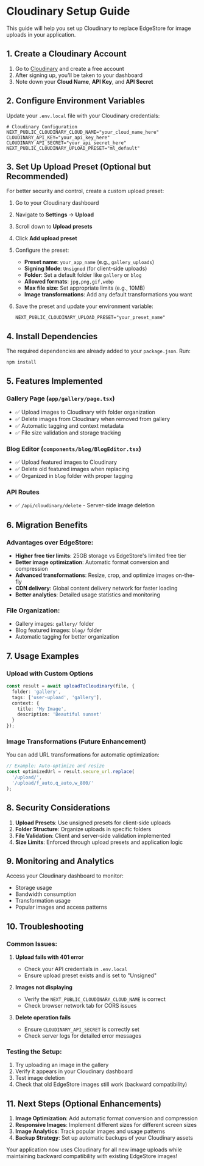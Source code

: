 # Cloudinary Setup Guide

This guide will help you set up Cloudinary to replace EdgeStore for image uploads in your application.

## 1. Create a Cloudinary Account

1. Go to [Cloudinary](https://cloudinary.com/) and create a free account
2. After signing up, you'll be taken to your dashboard
3. Note down your **Cloud Name**, **API Key**, and **API Secret**

## 2. Configure Environment Variables

Update your `.env.local` file with your Cloudinary credentials:

```env
# Cloudinary Configuration
NEXT_PUBLIC_CLOUDINARY_CLOUD_NAME="your_cloud_name_here"
CLOUDINARY_API_KEY="your_api_key_here"
CLOUDINARY_API_SECRET="your_api_secret_here"
NEXT_PUBLIC_CLOUDINARY_UPLOAD_PRESET="ml_default"
```

## 3. Set Up Upload Preset (Optional but Recommended)

For better security and control, create a custom upload preset:

1. Go to your Cloudinary dashboard
2. Navigate to **Settings** → **Upload**
3. Scroll down to **Upload presets**
4. Click **Add upload preset**
5. Configure the preset:
   - **Preset name**: `your_app_name` (e.g., `gallery_uploads`)
   - **Signing Mode**: `Unsigned` (for client-side uploads)
   - **Folder**: Set a default folder like `gallery` or `blog`
   - **Allowed formats**: `jpg,png,gif,webp`
   - **Max file size**: Set appropriate limits (e.g., 10MB)
   - **Image transformations**: Add any default transformations you want

6. Save the preset and update your environment variable:
   ```env
   NEXT_PUBLIC_CLOUDINARY_UPLOAD_PRESET="your_preset_name"
   ```

## 4. Install Dependencies

The required dependencies are already added to your `package.json`. Run:

```bash
npm install
```

## 5. Features Implemented

### Gallery Page (`app/gallery/page.tsx`)
- ✅ Upload images to Cloudinary with folder organization
- ✅ Delete images from Cloudinary when removed from gallery
- ✅ Automatic tagging and context metadata
- ✅ File size validation and storage tracking

### Blog Editor (`components/blog/BlogEditor.tsx`)
- ✅ Upload featured images to Cloudinary
- ✅ Delete old featured images when replacing
- ✅ Organized in `blog` folder with proper tagging

### API Routes
- ✅ `/api/cloudinary/delete` - Server-side image deletion

## 6. Migration Benefits

### Advantages over EdgeStore:
- **Higher free tier limits**: 25GB storage vs EdgeStore's limited free tier
- **Better image optimization**: Automatic format conversion and compression
- **Advanced transformations**: Resize, crop, and optimize images on-the-fly
- **CDN delivery**: Global content delivery network for faster loading
- **Better analytics**: Detailed usage statistics and monitoring

### File Organization:
- Gallery images: `gallery/` folder
- Blog featured images: `blog/` folder
- Automatic tagging for better organization

## 7. Usage Examples

### Upload with Custom Options
```typescript
const result = await uploadToCloudinary(file, {
  folder: 'gallery',
  tags: ['user-upload', 'gallery'],
  context: {
    title: 'My Image',
    description: 'Beautiful sunset'
  }
});
```

### Image Transformations (Future Enhancement)
You can add URL transformations for automatic optimization:
```typescript
// Example: Auto-optimize and resize
const optimizedUrl = result.secure_url.replace(
  '/upload/',
  '/upload/f_auto,q_auto,w_800/'
);
```

## 8. Security Considerations

1. **Upload Presets**: Use unsigned presets for client-side uploads
2. **Folder Structure**: Organize uploads in specific folders
3. **File Validation**: Client and server-side validation implemented
4. **Size Limits**: Enforced through upload presets and application logic

## 9. Monitoring and Analytics

Access your Cloudinary dashboard to monitor:
- Storage usage
- Bandwidth consumption
- Transformation usage
- Popular images and access patterns

## 10. Troubleshooting

### Common Issues:

1. **Upload fails with 401 error**
   - Check your API credentials in `.env.local`
   - Ensure upload preset exists and is set to "Unsigned"

2. **Images not displaying**
   - Verify the `NEXT_PUBLIC_CLOUDINARY_CLOUD_NAME` is correct
   - Check browser network tab for CORS issues

3. **Delete operation fails**
   - Ensure `CLOUDINARY_API_SECRET` is correctly set
   - Check server logs for detailed error messages

### Testing the Setup:

1. Try uploading an image in the gallery
2. Verify it appears in your Cloudinary dashboard
3. Test image deletion
4. Check that old EdgeStore images still work (backward compatibility)

## 11. Next Steps (Optional Enhancements)

1. **Image Optimization**: Add automatic format conversion and compression
2. **Responsive Images**: Implement different sizes for different screen sizes
3. **Image Analytics**: Track popular images and usage patterns
4. **Backup Strategy**: Set up automatic backups of your Cloudinary assets

Your application now uses Cloudinary for all new image uploads while maintaining backward compatibility with existing EdgeStore images!